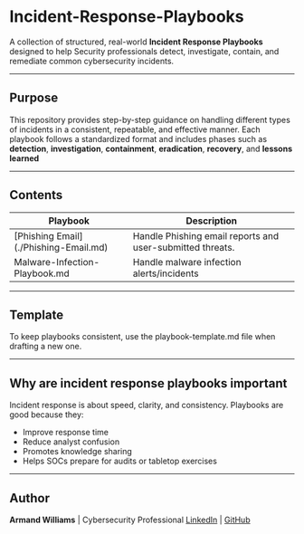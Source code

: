 # Incident-Response-Playbooks

A collection of structured, real-world **Incident Response Playbooks** designed to help Security professionals detect, investigate, contain, and remediate common cybersecurity incidents. 

---

## Purpose

This repository provides step-by-step guidance on handling different types of incidents in a consistent, repeatable, and effective manner. Each playbook follows a standardized format and includes phases such as **detection**, **investigation**, **containment**, **eradication**, **recovery**, and **lessons learned**

---

## Contents

| Playbook | Description |
|----------|-------------|
| [Phishing Email] (./Phishing-Email.md)         | Handle Phishing email reports and user-submitted threats. |
| Malware-Infection-Playbook.md | Handle malware infection alerts/incidents   |

---

## Template

To keep playbooks consistent, use the playbook-template.md file when drafting a new one.

---

## Why are incident response playbooks important

Incident response is about speed, clarity, and consistency. Playbooks are good because they:
- Improve response time
- Reduce analyst confusion
- Promotes knowledge sharing
- Helps SOCs prepare for audits or tabletop exercises

---

## Author
**Armand Williams** | Cybersecurity Professional
[LinkedIn](https://www.linkedin.com/in/armand-williams/) | [GitHub](https://github.com/armandw-ceo)
